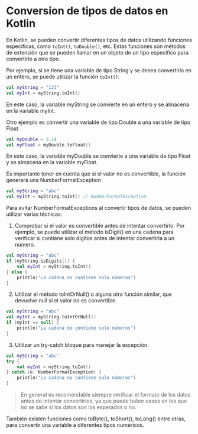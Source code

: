 # Conversion de tipos de datos en Kotlin

En Kotlin, se pueden convertir diferentes tipos de datos utilizando funciones específicas, como `toInt()`, `toDouble()`, etc. Estas funciones son métodos de extensión que se pueden llamar en un objeto de un tipo específico para convertirlo a otro tipo.

Por ejemplo, si se tiene una variable de tipo String y se desea convertirla en un entero, se puede utilizar la función `toInt()`:

```kotlin
val myString = "123"
val myInt = myString.toInt()
```

En este caso, la variable myString se convierte en un entero y se almacena en la variable myInt.

Otro ejemplo es convertir una variable de tipo Double a una variable de tipo Float.

```kotlin
val myDouble = 3.14
val myFloat = myDouble.toFloat()
```

En este caso, la variable myDouble se convierte a una variable de tipo Float y se almacena en la variable myFloat.

Es importante tener en cuenta que si el valor no es convertible, la función generará una NumberFormatException

```kotlin
val myString = "abc"
val myInt = myString.toInt() // NumberFormatException
```

Para evitar NumberFormatExceptions al convertir tipos de datos, se pueden utilizar varias técnicas:

1. Comprobar si el valor es convertible antes de intentar convertirlo. Por ejemplo, se puede utilizar el método isDigit() en una cadena para verificar si contiene solo dígitos antes de intentar convertirla a un número.

```kotlin
val myString = "abc"
if (myString.isDigits()) {
    val myInt = myString.toInt()
} else {
    println("La cadena no contiene solo números")
}
```

2. Utilizar el método toIntOrNull() o alguna otra función similar, que devuelve null si el valor no es convertible.

```kotlin
val myString = "abc"
val myInt = myString.toIntOrNull()
if (myInt == null) {
    println("La cadena no contiene solo números")
}
```

3. Utilizar un try-catch bloque para manejar la excepción.

```kotlin
val myString = "abc"
try {
    val myInt = myString.toInt()
} catch (e: NumberFormatException) {
    println("La cadena no contiene solo números")
}
```

> En general es recomendable siempre verificar el formato de los datos antes de intentar convertirlos, ya que puede haber casos en los que no se sabe si los datos son los esperados o no.

También existen funciones como toByte(), toShort(), toLong() entre otras, para convertir una variable a diferentes tipos numéricos.